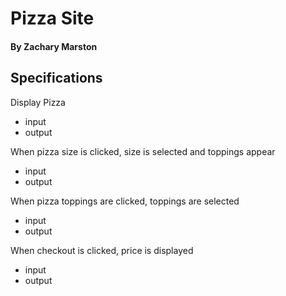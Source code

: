 # Pizza Site

#### By Zachary Marston

## Specifications

Display Pizza
* input
* output

When pizza size is clicked, size is selected and toppings appear
* input
* output

When pizza toppings are clicked, toppings are selected
* input
* output

When checkout is clicked, price is displayed
* input
* output
